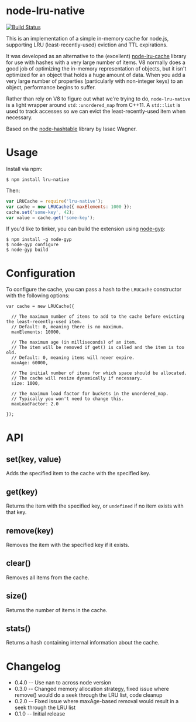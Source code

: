 node-lru-native
===============
[![Build Status](https://travis-ci.org/denghongcai/node-lru-native.svg?branch=master)](https://travis-ci.org/denghongcai/node-lru-native)

This is an implementation of a simple in-memory cache for node.js, supporting LRU (least-recently-used) eviction
and TTL expirations.

It was developed as an alternative to the (excellent) [node-lru-cache](https://github.com/isaacs/node-lru-cache)
library for use with hashes with a very large number of items. V8 normally does a good job of optimizing the
in-memory representation of objects, but it isn't optimized for an object that holds a huge amount of data.
When you add a very large number of properties (particularly with non-integer keys) to an object, performance
begins to suffer.

Rather than rely on V8 to figure out what we're trying to do, `node-lru-native` is a light wrapper around
`std::unordered_map` from C++11. A `std::list` is used to track accesses so we can evict the least-recently-used
item when necessary.

Based on the [node-hashtable](https://github.com/isaacbwagner/node-hashtable) library by Issac Wagner.

# Usage

Install via npm:

```
$ npm install lru-native
```

Then:

```javascript
var LRUCache = require('lru-native');
var cache = new LRUCache({ maxElements: 1000 });
cache.set('some-key', 42);
var value = cache.get('some-key');
```

If you'd like to tinker, you can build the extension using [node-gyp](https://github.com/TooTallNate/node-gyp):

```
$ npm install -g node-gyp
$ node-gyp configure
$ node-gyp build
```

# Configuration

To configure the cache, you can pass a hash to the `LRUCache` constructor with the following options:

```
var cache = new LRUCache({

  // The maximum number of items to add to the cache before evicting the least-recently-used item.
  // Default: 0, meaning there is no maximum.
  maxElements: 10000,

  // The maximum age (in milliseconds) of an item.
  // The item will be removed if get() is called and the item is too old.
  // Default: 0, meaning items will never expire.
  maxAge: 60000,

  // The initial number of items for which space should be allocated.
  // The cache will resize dynamically if necessary.
  size: 1000,

  // The maximum load factor for buckets in the unordered_map.
  // Typically you won't need to change this.
  maxLoadFactor: 2.0

});
```

# API

## set(key, value)

Adds the specified item to the cache with the specified key.

## get(key)

Returns the item with the specified key, or `undefined` if no item exists with that key.

## remove(key)

Removes the item with the specified key if it exists.

## clear()

Removes all items from the cache.

## size()

Returns the number of items in the cache.

## stats()

Returns a hash containing internal information about the cache.

# Changelog

- 0.4.0 -- Use nan to across node version
- 0.3.0 -- Changed memory allocation strategy, fixed issue where remove() would do a seek through the LRU list, code cleanup
- 0.2.0 -- Fixed issue where maxAge-based removal would result in a seek through the LRU list
- 0.1.0 -- Initial release
